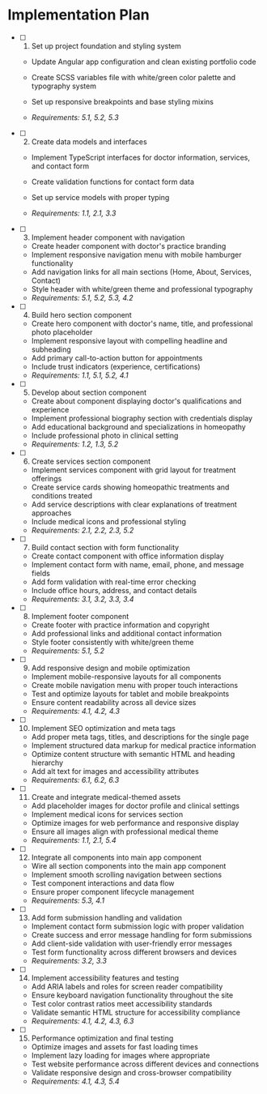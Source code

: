 # Implementation Plan

- [ ] 1. Set up project foundation and styling system





  - Update Angular app configuration and clean existing portfolio code


  - Create SCSS variables file with white/green color palette and typography system

  - Set up responsive breakpoints and base styling mixins



  - _Requirements: 5.1, 5.2, 5.3_

- [ ] 2. Create data models and interfaces
  - Implement TypeScript interfaces for doctor information, services, and contact form
  - Create validation functions for contact form data


  - Set up service models with proper typing
  - _Requirements: 1.1, 2.1, 3.3_

- [ ] 3. Implement header component with navigation
  - Create header component with doctor's practice branding
  - Implement responsive navigation menu with mobile hamburger functionality
  - Add navigation links for all main sections (Home, About, Services, Contact)
  - Style header with white/green theme and professional typography
  - _Requirements: 5.1, 5.2, 5.3, 4.2_

- [ ] 4. Build hero section component
  - Create hero component with doctor's name, title, and professional photo placeholder
  - Implement responsive layout with compelling headline and subheading
  - Add primary call-to-action button for appointments
  - Include trust indicators (experience, certifications)
  - _Requirements: 1.1, 5.1, 5.2, 4.1_

- [ ] 5. Develop about section component
  - Create about component displaying doctor's qualifications and experience
  - Implement professional biography section with credentials display
  - Add educational background and specializations in homeopathy
  - Include professional photo in clinical setting
  - _Requirements: 1.2, 1.3, 5.2_

- [ ] 6. Create services section component
  - Implement services component with grid layout for treatment offerings
  - Create service cards showing homeopathic treatments and conditions treated
  - Add service descriptions with clear explanations of treatment approaches
  - Include medical icons and professional styling
  - _Requirements: 2.1, 2.2, 2.3, 5.2_

- [ ] 7. Build contact section with form functionality
  - Create contact component with office information display
  - Implement contact form with name, email, phone, and message fields
  - Add form validation with real-time error checking
  - Include office hours, address, and contact details
  - _Requirements: 3.1, 3.2, 3.3, 3.4_

- [ ] 8. Implement footer component
  - Create footer with practice information and copyright
  - Add professional links and additional contact information
  - Style footer consistently with white/green theme
  - _Requirements: 5.1, 5.2_

- [ ] 9. Add responsive design and mobile optimization
  - Implement mobile-responsive layouts for all components
  - Create mobile navigation menu with proper touch interactions
  - Test and optimize layouts for tablet and mobile breakpoints
  - Ensure content readability across all device sizes
  - _Requirements: 4.1, 4.2, 4.3_

- [ ] 10. Implement SEO optimization and meta tags
  - Add proper meta tags, titles, and descriptions for the single page
  - Implement structured data markup for medical practice information
  - Optimize content structure with semantic HTML and heading hierarchy
  - Add alt text for images and accessibility attributes
  - _Requirements: 6.1, 6.2, 6.3_

- [ ] 11. Create and integrate medical-themed assets
  - Add placeholder images for doctor profile and clinical settings
  - Implement medical icons for services section
  - Optimize images for web performance and responsive display
  - Ensure all images align with professional medical theme
  - _Requirements: 1.1, 2.1, 5.4_

- [ ] 12. Integrate all components into main app component
  - Wire all section components into the main app component
  - Implement smooth scrolling navigation between sections
  - Test component interactions and data flow
  - Ensure proper component lifecycle management
  - _Requirements: 5.3, 4.1_

- [ ] 13. Add form submission handling and validation
  - Implement contact form submission logic with proper validation
  - Create success and error message handling for form submissions
  - Add client-side validation with user-friendly error messages
  - Test form functionality across different browsers and devices
  - _Requirements: 3.2, 3.3_

- [ ] 14. Implement accessibility features and testing
  - Add ARIA labels and roles for screen reader compatibility
  - Ensure keyboard navigation functionality throughout the site
  - Test color contrast ratios meet accessibility standards
  - Validate semantic HTML structure for accessibility compliance
  - _Requirements: 4.1, 4.2, 4.3, 6.3_

- [ ] 15. Performance optimization and final testing
  - Optimize images and assets for fast loading times
  - Implement lazy loading for images where appropriate
  - Test website performance across different devices and connections
  - Validate responsive design and cross-browser compatibility
  - _Requirements: 4.1, 4.3, 5.4_